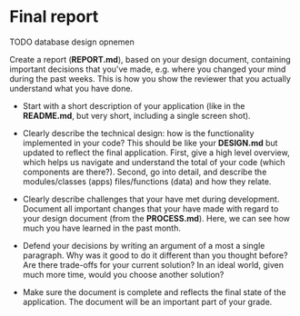# Final report

TODO database design opnemen

Create a report (**REPORT.md**), based on your design document, containing important decisions that you've made, e.g. where you changed your mind during the past weeks. This is how you show the reviewer that you actually understand what you have done.

- Start with a short description of your application (like in the **README.md**, but very short, including a single screen shot).

- Clearly describe the technical design: how is the functionality implemented in your code? This should be like your **DESIGN.md** but updated to reflect the final application. First, give a high level overview, which helps us navigate and understand the total of your code (which components are there?). Second, go into detail, and describe the modules/classes (apps) files/functions (data) and how they relate.

- Clearly describe challenges that your have met during development. Document all important changes that your have made with regard to your design document (from the **PROCESS.md**). Here, we can see how much you have learned in the past month.

- Defend your decisions by writing an argument of a most a single paragraph. Why was it good to do it different than you thought before? Are there trade-offs for your current solution? In an ideal world, given much more time, would you choose another solution?

- Make sure the document is complete and reflects the final state of the application. The document will be an important part of your grade.
